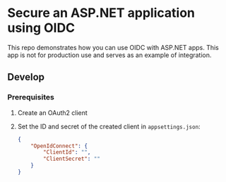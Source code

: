 # Secure an ASP.NET application using OIDC

This repo demonstrates how you can use OIDC with ASP.NET apps. This app is not for production use and serves as an example of integration.

## Develop

### Prerequisites

1. Create an OAuth2 client

1. Set the ID and secret of the created client in `appsettings.json`:
    ```json
    {
        "OpenIdConnect": {
            "ClientId": "",
            "ClientSecret": ""
        }
    }
    ```
